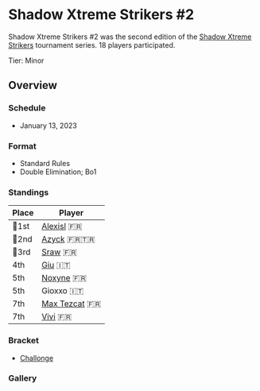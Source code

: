 # Shadow Xtreme Strikers #2

Shadow Xtreme Strikers #2 was the second edition of the [Shadow Xtreme Strikers](shadowmain.md)
tournament series.
18 players participated.

Tier: Minor

## Overview

### Schedule
- January 13, 2023

### Format
- Standard Rules
- Double Elimination; Bo1 

### Standings

|Place|Player|
|-|-|
|:1st_place_medal:1st|[Alexisl](../../players/french/alexisl.md) :fr:|
|:2nd_place_medal:2nd|[Azyck](../../players/french/azyck.md) :fr::tr:|
|:3rd_place_medal:3rd|[Sraw](../../players/french/sraw.md) :fr:|
|4th|[Giu](../../players/italian/giu.md) :it:|
|5th|[Noxyne](../../players/french/noxyne.md) :fr:|
|5th|Gioxxo :it:
|7th|[Max Tezcat](../../players/french/maxtezcat.md) :fr:
|7th|[Vivi](../../players/french/vivi.md) :fr:|

### Bracket
- [Challonge](https://challonge.com/3zekci5l)

### Gallery